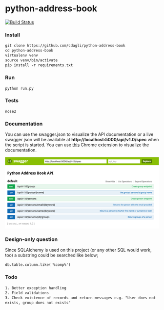 # python-address-book

[![Build Status](https://travis-ci.org/cdagli/python-address-book.svg?branch=master)](https://travis-ci.org/cdagli/python-address-book)

### Install
```
git clone https://github.com/cdagli/python-address-book
cd python-address-book
virtualenv venv 
source venv/bin/activate
pip install -r requirements.txt 
```

### Run 
```
python run.py 
```

### Tests 
```
nose2 
```

### Documentation

You can use the swagger.json to visualize the API documentation or a live swagger json will be available at **http://localhost:5000/api/v1.0/spec** when the script is started. You can use [this](https://chrome.google.com/webstore/detail/swagger-ui-console/ljlmonadebogfjabhkppkoohjkjclfai?hl=en) Chrome extension to visualize the documentation. 

![Swagger Screenshot](https://github.com/cdagli/python-address-book/blob/master/swagger.png)

### Design-only question
Since SQLAlchemy is used on this project (or any other SQL would work, too) a substring could be searched like below; 

```
db.table.column.like('%comp%')
```

### Todo
    1. Better exception handling 
    2. Field validations
    3. Check existence of records and return messages e.g. "User does not exists, group does not exists" 
